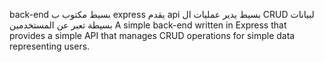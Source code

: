 back-end بسيط مكتوب ب express يقدم api بسيط يدير عمليات ال CRUD لبيانات بسيطة تعبر عن المستخدمين
A simple back-end written in Express that provides a simple API that manages CRUD operations for simple data representing users.

